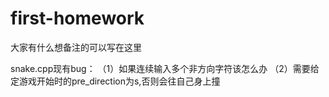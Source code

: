 # first-homework
大家有什么想备注的可以写在这里

snake.cpp现有bug：
（1）如果连续输入多个非方向字符该怎么办
（2）需要给定游戏开始时的pre_direction为s,否则会往自己身上撞
